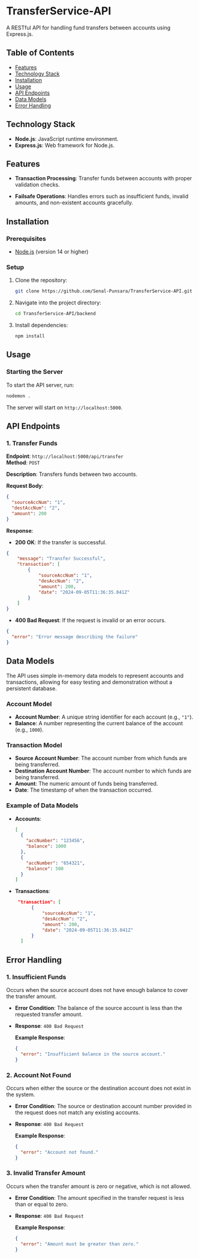 # TransferService-API

A RESTful API for handling fund transfers between accounts using Express.js. 


## Table of Contents
- [Features](#features)
- [Technology Stack](#technology-stack)
- [Installation](#installation)
- [Usage](#usage)
- [API Endpoints](#api-endpoints)
- [Data Models](#data-models)
- [Error Handling](#error-handling)

## Technology Stack

- **Node.js**: JavaScript runtime environment.
- **Express.js**: Web framework for Node.js.

## Features
- **Transaction Processing**: Transfer funds between accounts with proper validation checks.

- **Failsafe Operations**: Handles errors such as insufficient funds, invalid amounts, and non-existent accounts gracefully.

## Installation

### Prerequisites
- [Node.js](https://nodejs.org/) (version 14 or higher)

### Setup
1. Clone the repository:
   ```bash
   git clone https://github.com/Senal-Punsara/TransferService-API.git
   ```
2. Navigate into the project directory:
   ```bash
   cd TransferService-API/backend
   ```
3. Install dependencies:
   ```bash
   npm install
   ```


## Usage
### Starting the Server
To start the API server, run:
```bash
nodemon .
```
The server will start on `http://localhost:5000`.

## API Endpoints

### 1. Transfer Funds

**Endpoint**: `http://localhost:5000/api/transfer`  
**Method**: `POST`

**Description**: Transfers funds between two accounts.

**Request Body**:

```json
{
  "sourceAccNum": "1",
  "destAccNum": "2",
  "amount": 200
}
```

**Response**:
* **200 OK**: If the transfer is successful.

```json
{
    "message": "Transfer Successful",
    "transaction": [
        {
            "sourceAccNum": "1",
            "desAccNum": "2",
            "amount": 200,
            "date": "2024-09-05T11:36:35.041Z"
        }
    ]
}
```
* **400 Bad Request**: If the request is invalid or an error occurs.

```json
{
  "error": "Error message describing the failure"
}
```

## Data Models


The API uses simple in-memory data models to represent accounts and transactions, allowing for easy testing and demonstration without a persistent database.

### Account Model

- **Account Number**: A unique string identifier for each account (e.g., `"1"`).
- **Balance**: A number representing the current balance of the account (e.g., `1000`).

### Transaction Model

- **Source Account Number**: The account number from which funds are being transferred.
- **Destination Account Number**: The account number to which funds are being transferred.
- **Amount**: The numeric amount of funds being transferred.
- **Date**: The timestamp of when the transaction occurred.

### Example of Data Models

- **Accounts**:

  ```json
  [
    {
      "accNumber": "123456",
      "balance": 1000
    },
    {
      "accNumber": "654321",
      "balance": 500
    }
  ]
  ```
- **Transactions**:

  ```json
   "transaction": [
        {
            "sourceAccNum": "1",
            "desAccNum": "2",
            "amount": 200,
            "date": "2024-09-05T11:36:35.041Z"
        }
    ]
  ```

## Error Handling


### 1. Insufficient Funds

Occurs when the source account does not have enough balance to cover the transfer amount.

- **Error Condition**: The balance of the source account is less than the requested transfer amount.
- **Response**: `400 Bad Request`
  
  **Example Response**:
  
  ```json
  {
    "error": "Insufficient balance in the source account."
  }
  ```
### 2. Account Not Found

Occurs when either the source or the destination account does not exist in the system.

- **Error Condition**: The source or destination account number provided in the request does not match any existing accounts.
- **Response**: `400 Bad Request`
  
  **Example Response**:
  
  ```json
  {
    "error": "Account not found."
  }
  ```


### 3. Invalid Transfer Amount

Occurs when the transfer amount is zero or negative, which is not allowed.

- **Error Condition**: The amount specified in the transfer request is less than or equal to zero.
- **Response**: `400 Bad Request`
  
  **Example Response**:
  
  ```json
  {
    "error": "Amount must be greater than zero."
  }
  ```



